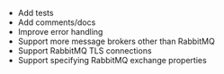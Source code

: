 - Add tests
- Add comments/docs
- Improve error handling
- Support more message brokers other than RabbitMQ
- Support RabbitMQ TLS connections
- Support specifying RabbitMQ exchange properties
